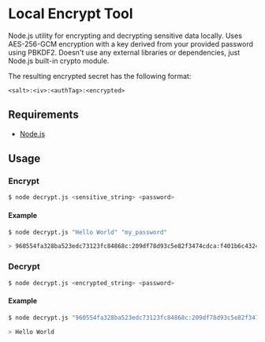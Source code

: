 # Local Encrypt Tool

Node.js utility for encrypting and decrypting sensitive data locally. Uses AES-256-GCM encryption with a key derived from your provided password using PBKDF2.
Doesn't use any external libraries or dependencies, just Node.js built-in crypto module.

The resulting encrypted secret has the following format:

```
<salt>:<iv>:<authTag>:<encrypted>
```

## Requirements

- [Node.js](https://nodejs.org/en/)

## Usage

### Encrypt

```bash
$ node decrypt.js <sensitive_string> <password>
```

#### Example

```bash
$ node decrypt.js "Hello World" "my_password"

> 960554fa328ba523edc73123fc84868c:209df78d93c5e82f3474cdca:f401b6c43247d4a0806a6433e10de461:561748277a7e56ebea6ef2
```

### Decrypt

```bash
$ node decrypt.js <encrypted_string> <password>
```

#### Example

```bash
$ node decrypt.js "960554fa328ba523edc73123fc84868c:209df78d93c5e82f3474cdca:f401b6c43247d4a0806a6433e10de461:561748277a7e56ebea6ef2" "my_password"

> Hello World
```
